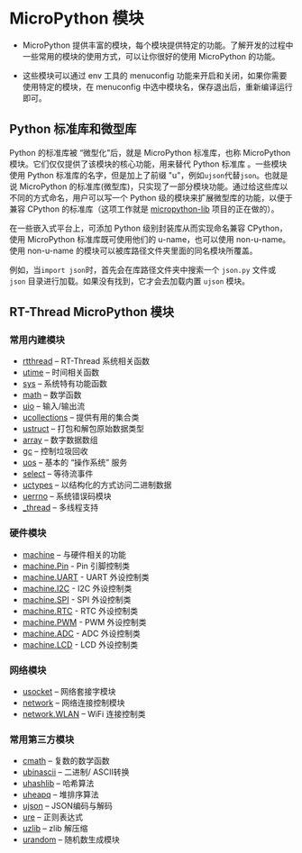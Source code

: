 # MicroPython 模块

- MicroPython 提供丰富的模块，每个模块提供特定的功能。了解开发的过程中一些常用的模块的使用方式，可以让你很好的使用 MicroPython 的功能。

- 这些模块可以通过 env 工具的 menuconfig 功能来开启和关闭，如果你需要使用特定的模块，在 menuconfig 中选中模块名，保存退出后，重新编译运行即可。

## Python 标准库和微型库

Python 的标准库被 “微型化”后，就是 MicroPython 标准库，也称 MicroPython 模块。它们仅仅提供了该模块的核心功能，用来替代 Python 标准库 。一些模块使用 Python  标准库的名字，但是加上了前缀 "u"，例如``ujson``代替``json``。也就是说 MicroPython 的标准库(微型库)，只实现了一部分模块功能。通过给这些库以不同的方式命名，用户可以写一个 Python 级的模块来扩展微型库的功能，以便于兼容 CPython 的标准库（这项工作就是 [micropython-lib](https://github.com/micropython/micropython-lib) 项目的正在做的）。

在一些嵌入式平台上，可添加 Python 级别封装库从而实现命名兼容 CPython，使用 MicroPython 标准库既可使用他们的 u-name，也可以使用 non-u-name。使用 non-u-name 的模块可以被库路径文件夹里面的同名模块所覆盖。

例如，当``import json``时，首先会在库路径文件夹中搜索一个 ``json.py`` 文件或 ``json`` 目录进行加载。如果没有找到，它才会去加载内置 ``ujson`` 模块。

## RT-Thread MicroPython 模块

### 常用内建模块
- [rtthread][1]       – RT-Thread 系统相关函数
- [utime][2]          – 时间相关函数
- [sys][3]            – 系统特有功能函数
- [math][4]           – 数学函数
- [uio][5]            – 输入/输出流
- [ucollections][6]   – 提供有用的集合类
- [ustruct][7]        – 打包和解包原始数据类型
- [array][8]          – 数字数据数组
- [gc][9]             – 控制垃圾回收
- [uos][15]           – 基本的 “操作系统” 服务
- [select][16]        – 等待流事件
- [uctypes][17]       – 以结构化的方式访问二进制数据
- [uerrno][18]        – 系统错误码模块
- [_thread][19]       – 多线程支持

### 硬件模块
- [machine][10]       – 与硬件相关的功能
- [machine.Pin][11]   - Pin 引脚控制类
- [machine.UART][14]  - UART 外设控制类
- [machine.I2C][12]   - I2C 外设控制类
- [machine.SPI][13]   - SPI 外设控制类
- [machine.RTC][29]   - RTC 外设控制类
- [machine.PWM][30]   - PWM 外设控制类
- [machine.ADC][31]   - ADC 外设控制类
- [machine.LCD][34]   - LCD 外设控制类

### 网络模块
- [usocket][28]       – 网络套接字模块
- [network][32]       – 网络连接控制模块
- [network.WLAN][33]  – WiFi 连接控制类

### 常用第三方模块
- [cmath][20]         – 复数的数学函数
- [ubinascii][21]     – 二进制/ ASCII转换
- [uhashlib][22]      – 哈希算法
- [uheapq][23]        – 堆排序算法
- [ujson][24]         – JSON编码与解码
- [ure][25]           – 正则表达式
- [uzlib][26]         – zlib 解压缩
- [urandom][27]       – 随机数生成模块

[1]: 03-Basic_Module/01-rtthread.md
[2]: 03-Basic_Module/02-utime.md
[3]: 03-Basic_Module/03-sys.md
[4]: 03-Basic_Module/04-math.md
[5]: 03-Basic_Module/05-uio.md
[6]: 03-Basic_Module/06-ucollections.md
[7]: 03-Basic_Module/07-ustruct.md
[8]: 03-Basic_Module/08-array.md
[9]: 03-Basic_Module/09-gc.md
[10]: 04-Hardware_Control_Module/01-machine.md
[11]: 04-Hardware_Control_Module/02-machine-Pin.md
[12]: 04-Hardware_Control_Module/03-machine-I2C.md
[13]: 04-Hardware_Control_Module/04-machine-SPI.md
[14]: 04-Hardware_Control_Module/05-machine-UART.md
[15]: 05-System_Module/01-uos.md
[16]: 05-System_Module/02-uselect.md
[17]: 05-System_Module/03-uctypes.md
[18]: 05-System_Module/04-uerrno.md
[19]: 05-System_Module/05-_thread.md
[20]: 06-Tools_Module/01-cmath.md
[21]: 06-Tools_Module/02-ubinascii.md
[22]: 06-Tools_Module/03-uhashlib.md
[23]: 06-Tools_Module/04-uheapq.md
[24]: 06-Tools_Module/05-ujson.md
[25]: 06-Tools_Module/06-ure.md
[26]: 06-Tools_Module/07-uzlib.md
[27]: 06-Tools_Module/08-urandom.md
[28]: 07-Network_Module/01-usocket.md
[29]: 04-Hardware_Control_Module/07-machine-RTC.md
[30]: 04-Hardware_Control_Module/08-machine-PWM.md
[31]: 04-Hardware_Control_Module/09-machine-ADC.md
[32]: 07-Network_Module/02-network.md
[33]: 07-Network_Module/03-network-WLAN.md
[34]: 04-Hardware_Control_Module/06-machine-LCD.md